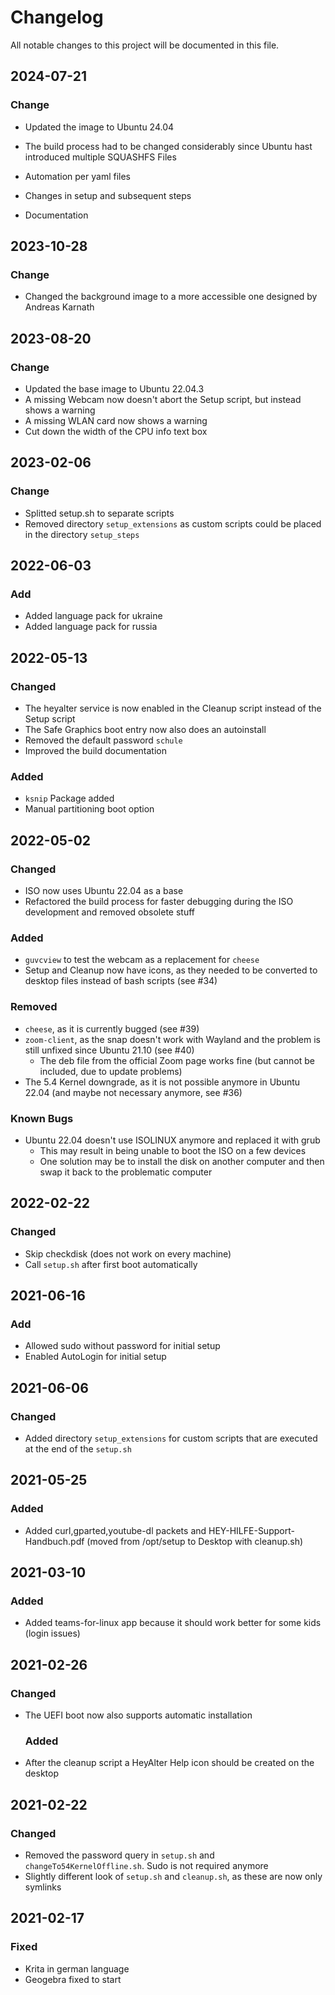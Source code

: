 # Changelog

All notable changes to this project will be documented in this file.

## 2024-07-21

### Change

- Updated the image to Ubuntu 24.04

- The build process had to be changed considerably since Ubuntu hast introduced multiple SQUASHFS Files

- Automation per yaml files

- Changes in setup and subsequent steps

- Documentation



## 2023-10-28

### Change

- Changed the background image to a more accessible one designed by Andreas Karnath

## 2023-08-20

### Change

- Updated the base image to Ubuntu 22.04.3
- A missing Webcam now doesn't abort the Setup script, but instead shows a warning
- A missing WLAN card now shows a warning
- Cut down the width of the CPU info text box

## 2023-02-06

### Change

- Splitted setup.sh to separate scripts
- Removed directory `setup_extensions` as custom scripts could be placed in the directory `setup_steps`

## 2022-06-03

### Add

- Added language pack for ukraine
- Added language pack for russia

## 2022-05-13

### Changed

- The heyalter service is now enabled in the Cleanup script instead of the Setup script
- The Safe Graphics boot entry now also does an autoinstall
- Removed the default password `schule`
- Improved the build documentation

### Added

- `ksnip` Package added
- Manual partitioning boot option

## 2022-05-02

### Changed

- ISO now uses Ubuntu 22.04 as a base
- Refactored the build process for faster debugging during the ISO development and removed obsolete stuff

### Added

- `guvcview` to test the webcam as a replacement for `cheese`
- Setup and Cleanup now have icons, as they needed to be converted to desktop files instead of bash scripts (see #34)

### Removed

- `cheese`, as it is currently bugged (see #39)
- `zoom-client`, as the snap doesn't work with Wayland and the problem is still unfixed since Ubuntu 21.10 (see #40)
  - The deb file from the official Zoom page works fine (but cannot be included, due to update problems)
- The 5.4 Kernel downgrade, as it is not possible anymore in Ubuntu 22.04 (and maybe not necessary anymore, see #36)

### Known Bugs

- Ubuntu 22.04 doesn't use ISOLINUX anymore and replaced it with grub
  - This may result in being unable to boot the ISO on a few devices
  - One solution may be to install the disk on another computer and then swap it back to the problematic computer

## 2022-02-22

### Changed

- Skip checkdisk (does not work on every machine)
- Call `setup.sh` after first boot automatically

## 2021-06-16

### Add

- Allowed sudo without password for initial setup
- Enabled AutoLogin for initial setup

## 2021-06-06

### Changed

- Added directory `setup_extensions` for custom scripts that are executed at the end of the `setup.sh`

## 2021-05-25

### Added

- Added curl,gparted,youtube-dl packets and HEY-HILFE-Support-Handbuch.pdf (moved from /opt/setup to Desktop with cleanup.sh)

## 2021-03-10

### Added

- Added teams-for-linux app because it should work better for some kids (login issues)

## 2021-02-26

### Changed

- The UEFI boot now also supports automatic installation
  
  ### Added
- After the cleanup script a HeyAlter Help icon should be created on the desktop

## 2021-02-22

### Changed

- Removed the password query in `setup.sh` and `changeTo54KernelOffline.sh`. Sudo is not required anymore
- Slightly different look of `setup.sh` and `cleanup.sh`, as these are now only symlinks

## 2021-02-17

### Fixed

- Krita in german language
- Geogebra fixed to start
